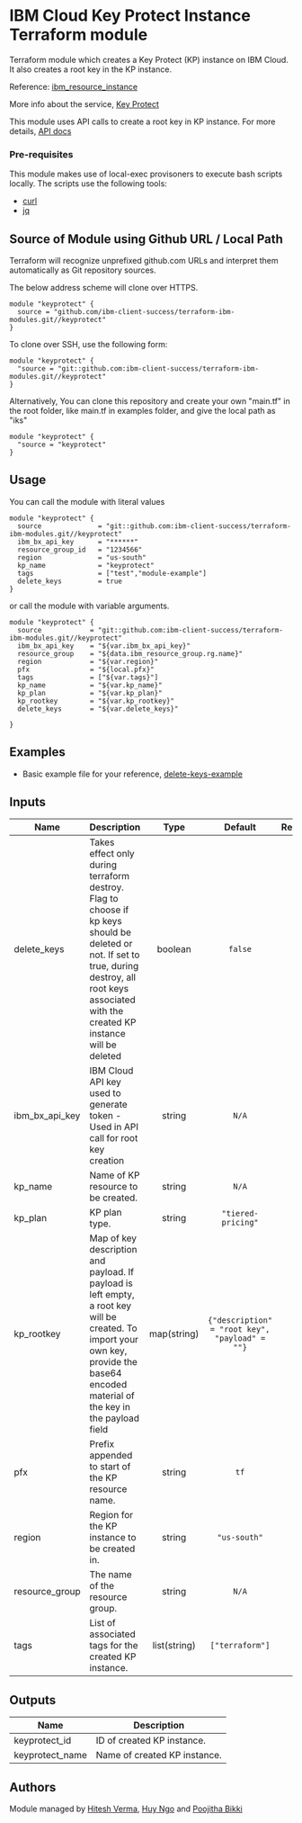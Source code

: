 # IBM Cloud Key Protect Instance Terraform module

Terraform module which creates a Key Protect (KP) instance on IBM Cloud. It also creates a root key in the KP instance.

Reference: [ibm_resource_instance](https://ibm-cloud.github.io/tf-ibm-docs/v0.16.1/r/resource_instance.html)

More info about the service, [Key Protect](https://cloud.ibm.com/docs/services/key-protect?topic=key-protect-getting-started-tutorial#getting-started-tutorial)

This module uses API calls to create a root key in KP instance. For more details, [API docs](https://cloud.ibm.com/apidocs/key-protect)

### Pre-requisites
This module makes use of local-exec provisoners to execute bash scripts locally. The scripts use the following tools:
- [curl](https://curl.haxx.se/)
- [jq](https://stedolan.github.io/jq/)

## Source of Module using Github URL / Local Path

Terraform will recognize unprefixed github.com URLs and interpret them automatically as Git repository sources.

The below address scheme will clone over HTTPS.

```hcl
module "keyprotect" {
  source = "github.com/ibm-client-success/terraform-ibm-modules.git//keyprotect"
}
```

To clone over SSH, use the following form:

```hcl
module "keyprotect" {
  "source = "git::github.com:ibm-client-success/terraform-ibm-modules.git//keyprotect"
}
```

Alternatively, You can clone this repository and create your own "main.tf" in the root folder, like main.tf in examples folder, and give the local path as "iks" 

```hcl
module "keyprotect" {
  "source = "keyprotect"
}
```

## Usage

You can call the module with literal values
```hcl
module "keyprotect" {
  source              = "git::github.com:ibm-client-success/terraform-ibm-modules.git//keyprotect"
  ibm_bx_api_key      = "******"
  resource_group_id   = "1234566"
  region              = "us-south"
  kp_name             = "keyprotect"
  tags                = ["test","module-example"]
  delete_keys         = true
}
```
or call the module with variable arguments.

```hcl
module "keyprotect" {
  source            = "git::github.com:ibm-client-success/terraform-ibm-modules.git//keyprotect"
  ibm_bx_api_key    = "${var.ibm_bx_api_key}"
  resource_group    = "${data.ibm_resource_group.rg.name}"
  region            = "${var.region}"
  pfx               = "${local.pfx}"
  tags              = ["${var.tags}"]
  kp_name           = "${var.kp_name}"
  kp_plan           = "${var.kp_plan}"
  kp_rootkey        = "${var.kp_rootkey}"
  delete_keys       = "${var.delete_keys}"
  
}
```

## Examples

* Basic example file for your reference, [delete-keys-example](../examples/keyprotect/example-delete-keys.tf)

## Inputs

| Name | Description | Type | Default | Required |
|------|-------------|:----:|:-----:|:-----:|
| delete_keys | Takes effect only during terraform destroy. Flag to choose if kp keys should be deleted or not. If set to true, during destroy, all root keys associated with the created KP instance will be deleted   | boolean | `false` | no |
| ibm\_bx\_api\_key | IBM Cloud API key used to generate token - Used in API call for root key creation | string | `N/A` | yes |
| kp\_name | Name of KP resource to be created. | string | `N/A` | yes |
| kp\_plan | KP plan type. | string | `"tiered-pricing"` | no |
| kp\_rootkey | Map of key description and payload. If payload is left empty, a root key will be created. To import your own key, provide the base64 encoded material of the key in the payload field | map(string) | `{"description" = "root key", "payload" = ""}` | no |
| pfx | Prefix appended to start of the KP resource name. | string | `tf` | no |
| region | Region for the KP instance to be created in. | string | `"us-south"` | no |
| resource_group | The name of the resource group. | string |`N/A`| yes |
| tags | List of associated tags for the created KP instance. | list(string) | `["terraform"]` | no |

## Outputs

| Name | Description |
|------|-------------|
| keyprotect_id | ID of created KP instance. |
| keyprotect_name | Name of created KP instance. |

## Authors

Module managed by [Hitesh Verma](hitesh.verma@ibm.com), [Huy Ngo](mailto:hdngo@us.ibm.com) and [Poojitha Bikki](poojitha.bikki@ibm.com)